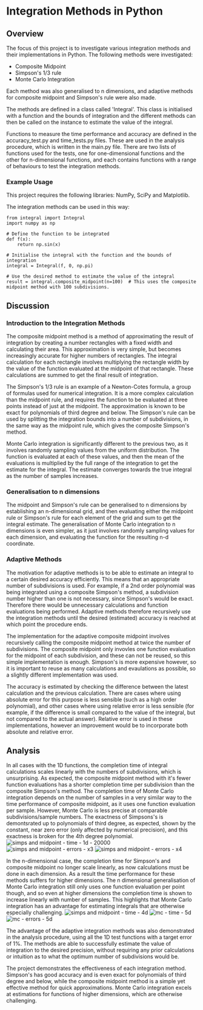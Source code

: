 # Integration Methods in Python

## Overview

The focus of this project is to investigate various integration methods and their implementations in Python.
The following methods were investigated:
* Composite Midpoint
* Simpson's 1/3 rule
* Monte Carlo Integration

Each method was also generalised to n dimensions, and adaptive methods for composite midpoint and Simpson's rule
were also made.

The methods are defined in a class called 'Integral'. This class is initialised with a function and the bounds of integration
and the different methods can then be called on the instance to estimate the value of the integral.

Functions to measure the time performance and accuracy are defined in the accuracy_test.py and time_tests.py files. These are
used in the analysis procedure, which is written in the main.py file. There are two lists of functions used for the tests,
one for one-dimensional functions and the other for n-dimensional functions, and each contains functions with a range of 
behaviours to test the integration methods.

### Example Usage

This project requires the following libraries: NumPy, SciPy and Matplotlib.

The integration methods can be used in this way:
```
from integral import Integral
import numpy as np

# Define the function to be integrated
def f(x):
    return np.sin(x)

# Initialise the integral with the function and the bounds of integration
integral = Integral(f, 0, np.pi)

# Use the desired method to estimate the value of the integral
result = integral.composite_midpoint(n=100)  # This uses the composite midpoint method with 100 subdivisions.
```
## Discussion

### Introduction to the Integration Methods

The composite midpoint method is a method of approximating the result of integration by creating a number rectangles with a fixed width
and calculating their area. This approximation is very simple, but becomes increasingly accurate for higher numbers of rectangles.
The integral calculation for each rectangle involves multiplying the rectangle width by the value of the function evaluated at the midpoint
of that rectangle. These calculations are summed to get the final result of integration.

The Simpson's 1/3 rule is an example of a Newton-Cotes formula, a group of formulas used for numerical integration. It is a more complex calculation
than the midpoint rule, and requires the function to be evaluated at three points instead of just at the midpoint. The approximation is known to be exact for
polynomials of third degree and below. The Simpson's rule can be used by splitting the integration bounds into a number of subdivisions, in the same
way as the midpoint rule, which gives the composite Simpson's method.

Monte Carlo integration is significantly different to the previous two, as it involves randomly sampling values from the uniform distribution.
The function is evaluated at each of these values, and then the mean of the evaluations is multiplied by the full range of the integration to
get the estimate for the integral. The estimate converges towards the true integral as the number of samples increases.

### Generalisation to n dimensions

The midpoint and Simpson's rule can be generalised to n dimensions by establishing an n-dimensional grid, and then evaluating either the midpoint rule
or Simpson's rule for each element of the grid and sum to get the integral estimate. The generalisation of Monte Carlo integration to n dimensions is 
even simpler, as it just involves randomly sampling values for each dimension, and evaluating the function for the resulting n-d coordinate.

### Adaptive Methods

The motivation for adaptive methods is to be able to estimate an integral to a certain desired accuracy efficiently. This means that an appropriate
number of subdivisions is used. For example, if a 2nd order polynomial was being integrated using a composite Simpson's method, a subdivision number
higher than one is not necessary, since Simpson's would be exact. Therefore there would be unnecessary calculations and function evaluations being performed.
Adaptive methods therefore recursively use the integration methods until the desired (estimated) accuracy is reached at which point the procedure ends.

The implementation for the adaptive composite midpoint involves recursively calling the composite midpoint method at twice the number of subdivisions.
The composite midpoint only invovles one function evaluation for the midpoint of each subdivision, and these can not be reused, so this simple implementation
is enough. Simpson's is more expensive however, so it is important to reuse as many calculations and evaulations as possible, so a slightly different implementation
was used.

The accuracy is estimated by checking the difference between the latest calculation and the previous calculation. There are cases where using absolute error
for this purpose is less sensible (such as a high order polynomial), and other cases where using relative error is less sensible (for example, if the difference is
small compared to the value of the integral, but not compared to the actual answer). Relative error is used in these implementations, however an improvement
would be to incorporate both absolute and relative error.

## Analysis

In all cases with the 1D functions, the completion time of integral calculations scales linearly with the numbers of subdivisions, which is unsurprising.
As expected, the composite midpoint method with it's fewer function evaluations has a shorter completion time per subdivision than the composite Simpson's
method. The completion time of Monte Carlo integration depends on the number of samples in a very similar way to the time performance of composite midpoint, as it
uses one function evaluation per sample. However, Monte Carlo is less precise at comparable subdivisions/sample numbers. The exactness of Simpsons's is demontsrated
up to polynomials of third degree, as expected, shown by the constant, near zero error (only affected by numerical precision), and this exactness is broken for the
4th degree polynomial.
![simps and midpoint - time - 1d - 20000](https://github.com/dlaing240/Integration-Methods-in-Python/assets/159714200/1f68ac8a-b1dd-4ff3-9c86-e5e8d7449b32)
![simps and midpoint - errors - x3](https://github.com/dlaing240/Integration-Methods-in-Python/assets/159714200/aa6a65ca-8cf7-4275-ad13-f4fb088fa6b9)
![simps and midpoint - errors - x4](https://github.com/dlaing240/Integration-Methods-in-Python/assets/159714200/9072087a-0791-4016-b027-ecea3ffba4e6)



In the n-dimensional case, the completion time for Simpson's and composite midpoint no longer scale linearly, as now calculations must be done in each dimension.
As a result the time performance for these methods suffers for higher dimensions. The n dimensional generalisation of Monte Carlo integration still only uses one function
evaluation per point though, and so even at higher dimensions the completion time is shown to increase linearly with number of samples. This highlights that Monte Carlo
integration has an advantage for estimating integrals that are otherwise especially challenging.
![simps and midpoint - time - 4d](https://github.com/dlaing240/Integration-Methods-in-Python/assets/159714200/5ba701f5-d09d-4583-be00-d12254b17f58)
![mc - time - 5d](https://github.com/dlaing240/Integration-Methods-in-Python/assets/159714200/4a378a2e-a267-41a0-9e4b-c932c04c658c)
![mc - errors - 5d](https://github.com/dlaing240/Integration-Methods-in-Python/assets/159714200/3e09a1b3-6c65-47c5-9f4a-98c15ae0eb82)


The advantage of the adaptive integration methods was also demonstrated in the analysis procedure, using all the 1D test functions with a target error of 1%.
The methods are able to successfully estimate the value of integration to the desired precision, without requiring any prior calculations or intuition as to what
the optimum number of subdivisions would be.

The project demonstrates the effectiveness of each integration method. Simpson's has good accuracy and is even exact for polynomials of third degree and below, while
the composite midpoint method is a simple yet effective method for quick approximations. Monte Carlo integration excels at estimations for functions of higher dimensions,
which are otherwise challenging.


